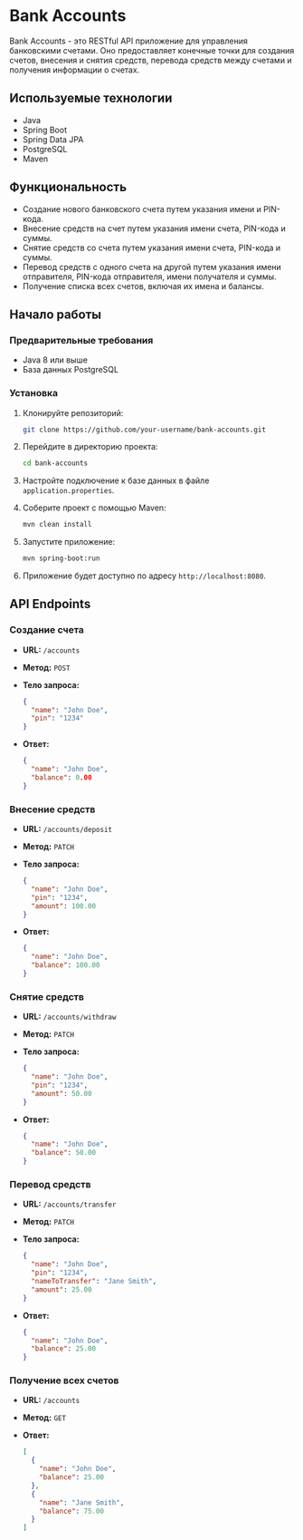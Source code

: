 # Bank Accounts

Bank Accounts - это RESTful API приложение для управления банковскими счетами. Оно предоставляет конечные точки для
создания счетов, внесения и снятия средств, перевода средств между счетами и получения информации о счетах.

## Используемые технологии

- Java
- Spring Boot
- Spring Data JPA
- PostgreSQL
- Maven

## Функциональность

- Создание нового банковского счета путем указания имени и PIN-кода.
- Внесение средств на счет путем указания имени счета, PIN-кода и суммы.
- Снятие средств со счета путем указания имени счета, PIN-кода и суммы.
- Перевод средств с одного счета на другой путем указания имени отправителя, PIN-кода отправителя, имени получателя и
  суммы.
- Получение списка всех счетов, включая их имена и балансы.

## Начало работы

### Предварительные требования

- Java 8 или выше
- База данных PostgreSQL

### Установка

1. Клонируйте репозиторий:

   ```bash
   git clone https://github.com/your-username/bank-accounts.git
   ```

2. Перейдите в директорию проекта:

   ```bash
   cd bank-accounts
   ```

3. Настройте подключение к базе данных в файле `application.properties`.

4. Соберите проект с помощью Maven:

   ```bash
   mvn clean install
   ```

5. Запустите приложение:

   ```bash
   mvn spring-boot:run
   ```

6. Приложение будет доступно по адресу `http://localhost:8080`.

## API Endpoints

### Создание счета

- **URL:** `/accounts`
- **Метод:** `POST`
- **Тело запроса:**

  ```json
  {
    "name": "John Doe",
    "pin": "1234"
  }
  ```

- **Ответ:**

  ```json
  {
    "name": "John Doe",
    "balance": 0.00
  }
  ```

### Внесение средств

- **URL:** `/accounts/deposit`
- **Метод:** `PATCH`
- **Тело запроса:**

  ```json
  {
    "name": "John Doe",
    "pin": "1234",
    "amount": 100.00
  }
  ```

- **Ответ:**

  ```json
  {
    "name": "John Doe",
    "balance": 100.00
  }
  ```

### Снятие средств

- **URL:** `/accounts/withdraw`
- **Метод:** `PATCH`
- **Тело запроса:**

  ```json
  {
    "name": "John Doe",
    "pin": "1234",
    "amount": 50.00
  }
  ```

- **Ответ:**

  ```json
  {
    "name": "John Doe",
    "balance": 50.00
  }
  ```

### Перевод средств

- **URL:** `/accounts/transfer`
- **Метод:** `PATCH`
- **Тело запроса:**

  ```json
  {
    "name": "John Doe",
    "pin": "1234",
    "nameToTransfer": "Jane Smith",
    "amount": 25.00
  }
  ```

- **Ответ:**

  ```json
  {
    "name": "John Doe",
    "balance": 25.00
  }
  ```

### Получение всех счетов

- **URL:** `/accounts`
- **Метод:** `GET`
- **Ответ:**

  ```json
  [
    {
      "name": "John Doe",
      "balance": 25.00
    },
    {
      "name": "Jane Smith",
      "balance": 75.00
    }
  ]
  ```

